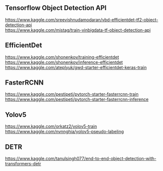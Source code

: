 ## Tensorflow Object Detection API
https://www.kaggle.com/sreevishnudamodaran/vbd-efficientdet-tf2-object-detection-api <br>
https://www.kaggle.com/mistag/train-vinbigdata-tf-object-detection-api <br>
## EfficientDet
https://www.kaggle.com/shonenkov/training-efficientdet <br>
https://www.kaggle.com/shonenkov/inference-efficientdet <br>
https://www.kaggle.com/ateplyuk/gwd-starter-efficientdet-keras-train <br>
## FasterRCNN
https://www.kaggle.com/pestipeti/pytorch-starter-fasterrcnn-train <br>
https://www.kaggle.com/pestipeti/pytorch-starter-fasterrcnn-inference <br>
## Yolov5
https://www.kaggle.com/orkatz2/yolov5-train <br>
https://www.kaggle.com/nvnnghia/yolov5-pseudo-labeling <br>
## DETR
https://www.kaggle.com/tanulsingh077/end-to-end-object-detection-with-transformers-detr <br>